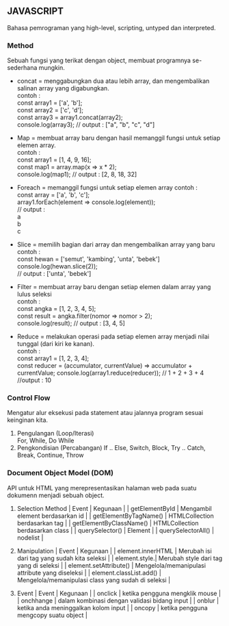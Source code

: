 ## JAVASCRIPT
Bahasa pemrograman yang high-level, scripting, untyped dan interpreted.

### Method
Sebuah fungsi yang terikat dengan object, membuat programnya se-sederhana mungkin.
- concat = menggabungkan dua atau lebih array, dan mengembalikan salinan array yang digabungkan.  
contoh :  
const array1 = ['a', 'b'];  
const array2 = ['c', 'd'];  
const array3 = array1.concat(array2);  
console.log(array3); // output : ["a", "b", "c", "d"]  

- Map = membuat array baru dengan hasil memanggil fungsi untuk setiap elemen array.  
contoh :  
const array1 = [1, 4, 9, 16];  
const map1 = array.map(x => x * 2);  
console.log(map1); // output : [2, 8, 18, 32]

- Foreach = memanggil fungsi untuk setiap elemen array
contoh :  
const array = ['a', 'b', 'c'];  
array1.forEach(element => console.log(element));  
// output :  
a  
b  
c  

- Slice = memilih bagian dari array dan mengembalikan array yang baru  
contoh :  
const hewan = ['semut', 'kambing', 'unta', 'bebek']  
console.log(hewan.slice(2));  
// output : ['unta', 'bebek']  

- Filter = membuat array baru dengan setiap elemen dalam array yang lulus seleksi  
contoh :  
const angka = [1, 2, 3, 4, 5];  
const result = angka.filter(nomor => nomor > 2);  
console.log(result); // output : [3, 4, 5]

- Reduce = melakukan operasi pada setiap elemen array menjadi nilai tunggal (dari kiri ke kanan).  
contoh :  
const array1 = [1, 2, 3, 4];  
const reducer = (accumulator, currentValue) => accumulator + currentValue;
console.log(array1.reduce(reducer)); 
// 1 + 2 + 3 + 4  
//output : 10  
### Control Flow
Mengatur alur eksekusi pada statement atau jalannya program sesuai keinginan kita.  
1. Pengulangan (Loop/Iterasi)  
For, While, Do While
2. Pengkondisian (Percabangan)
If .. Else, Switch, Block, Try .. Catch, Break, Continue, Throw

### Document Object Model (DOM)
API untuk HTML yang merepresentasikan halaman web pada suatu dokumenn menjadi sebuah object.  
1. Selection Method
  | Event | Kegunaan |
  | getElementById | Mengambil element berdasarkan id |
  | getElementByTagName() | HTMLCollection berdasarkan tag |
  | getElementByClassName() | HTMLCollection berdasarkan class |
  | querySelector() | Element |
  | querySelectorAll() | nodelist |

2. Manipulation
  | Event | Kegunaan |
  | element.innerHTML | Merubah isi dari tag yang sudah kita seleksi |
  | element.style.| Merubah style dari tag yang di seleksi |
  | element.setAttribute() | Mengelola/memanipulasi attribute yang diseleksi |
  | element.classList.add() | Mengelola/memanipulasi class yang sudah di seleksi |
3. Event
  | Event | Kegunaan |
  | onclick | ketika pengguna mengklik mouse |
  | onchhange | dalam kombinasi dengan validasi bidang input |
  | onblur | ketika anda meninggalkan kolom input |
  | oncopy | ketika pengguna mengcopy suatu object |